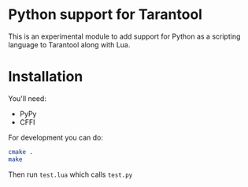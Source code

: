 # Python support for Tarantool

This is an experimental module to add support for Python as a
scripting language to Tarantool along with Lua.

# Installation

You'll need:
- PyPy
- CFFI

For development you can do:

```sh
cmake .
make
```

Then run `test.lua` which calls `test.py`

